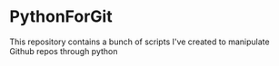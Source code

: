 # PythonForGit
This repository contains a bunch of scripts I've created to manipulate Github repos through python
